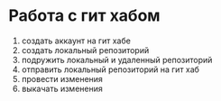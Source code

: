 # Работа с гит хабом #
 1. создать аккаунт на гит хабе
 2. создать локальный репозиторий
 3. подружить локальный и удаленный репозиторий
 4. отправить локальный репозиторий на гит хаб
 5. провести изменения
 6. выкачать изменения
